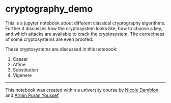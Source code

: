# cryptography_demo

This is a jupyter notebook about different classical cryptography algorithms. Further it discusses how the cryptosystem looks like, how to choose a key, and which attacks are available to crack the cryptosystem. The correctness of some cryptosystems are even proofed.

These cryptosystems are discussed in this notebook:
1. Caesar 
2. Affine
3. Substitution
4. Vigenere



---
This notebook was created within a university course by [Nicole Damblon](https://github.com/DmblnNicole) and [Armin Puran Youssef](https://github.com/Space-Dream-42)
